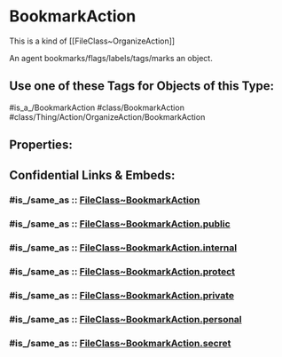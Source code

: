 ﻿---
excludes: 
extends: FileClass~Thing/FileClass~Action/FileClass~OrganizeAction
fields: []
icon: link-2
limit: 9
mapWithTag: true
tagNames:
- class/BookmarkAction
- class/Thing/Action/OrganizeAction/BookmarkAction
- is_a_/BookmarkAction
- schema-org/BookmarkAction
tags:
- class/FileClass
- class/BookmarkAction
- is_a_/BookmarkAction
- class/Thing/Action/OrganizeAction/BookmarkAction
version: 2.0
---

# BookmarkAction
This is a kind of [[FileClass~OrganizeAction]]

An agent bookmarks/flags/labels/tags/marks an object.


## Use one of these Tags for Objects of this Type:

#is_a_/BookmarkAction
#class/BookmarkAction
#class/Thing/Action/OrganizeAction/BookmarkAction

## Properties:


## Confidential Links & Embeds: 

### #is_/same_as :: [FileClass~BookmarkAction](/_Standards/fileClass/FileClass~Thing/FileClass~Action/FileClass~OrganizeAction/FileClass~BookmarkAction.md) 

### #is_/same_as :: [FileClass~BookmarkAction.public](/_public/fileClass/FileClass~Thing/FileClass~Action/FileClass~OrganizeAction/FileClass~BookmarkAction.public.md) 

### #is_/same_as :: [FileClass~BookmarkAction.internal](/_internal/fileClass/FileClass~Thing/FileClass~Action/FileClass~OrganizeAction/FileClass~BookmarkAction.internal.md) 

### #is_/same_as :: [FileClass~BookmarkAction.protect](/_protect/fileClass/FileClass~Thing/FileClass~Action/FileClass~OrganizeAction/FileClass~BookmarkAction.protect.md) 

### #is_/same_as :: [FileClass~BookmarkAction.private](/_private/fileClass/FileClass~Thing/FileClass~Action/FileClass~OrganizeAction/FileClass~BookmarkAction.private.md) 

### #is_/same_as :: [FileClass~BookmarkAction.personal](/_personal/fileClass/FileClass~Thing/FileClass~Action/FileClass~OrganizeAction/FileClass~BookmarkAction.personal.md) 

### #is_/same_as :: [FileClass~BookmarkAction.secret](/_secret/fileClass/FileClass~Thing/FileClass~Action/FileClass~OrganizeAction/FileClass~BookmarkAction.secret.md)

